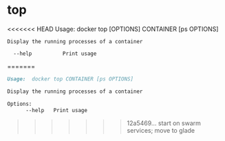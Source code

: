 <!--[metadata]>
+++
title = "top"
description = "The top command description and usage"
keywords = ["container, running, processes"]
[menu.main]
parent = "smn_cli"
+++
<![end-metadata]-->

# top

<<<<<<< HEAD
    Usage: docker top [OPTIONS] CONTAINER [ps OPTIONS]

    Display the running processes of a container

      --help          Print usage
=======
```markdown
Usage:  docker top CONTAINER [ps OPTIONS]

Display the running processes of a container

Options:
      --help   Print usage
```
>>>>>>> 12a5469... start on swarm services; move to glade
